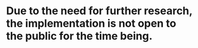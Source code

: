 # Due to the need for further research, the implementation is not open to the public for the time being.
